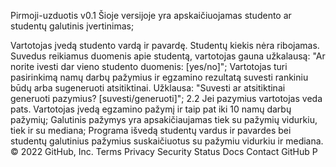Pirmoji-uzduotis v0.1
Šioje versijoje yra apskaičiuojamas studento ar studentų galutinis įvertinimas;

Vartotojas įvedą studento vardą ir pavardę. Studentų kiekis nėra ribojamas. Suvedus reikiamus duomenis apie studentą, vartotojas gauna užkalausą: "Ar norite ivesti dar vieno studento duomenis: [yes/no]";
Vartotojas turi pasirinkimą namų darbų pažymius ir egzamino rezultatą suvesti rankiniu būdų arba sugeneruoti atsitiktinai. Užklausa: "Suvesti ar atsitiktinai generuoti pazymius? [suvesti/generuoti]"; 2.2 Jei pazymius vartotojas veda pats. Vartotojas įvedą egzamino pažymį ir taip pat iki 10 namų darbų pažymių;
Galutinis pažymys yra apsakičiaujamas tiek su pažymių vidurkiu, tiek ir su mediana; Programa išvedą studentų vardus ir pavardes bei studentų galutinius pažymius suskaičiuotus su pažymiu vidurkiu ir mediana.
© 2022 GitHub, Inc.
Terms
Privacy
Security
Status
Docs
Contact GitHub
P
